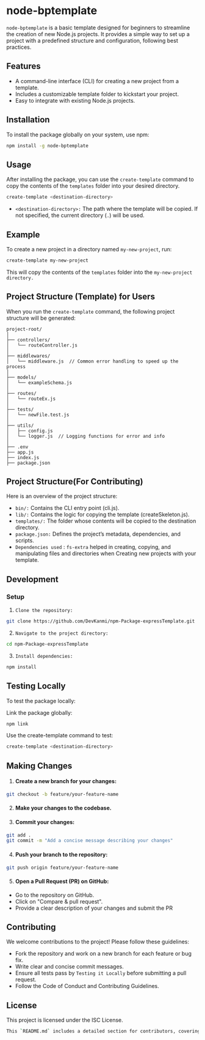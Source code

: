 # node-bptemplate

`node-bptemplate` is a basic template designed for beginners to streamline the creation of new Node.js projects. It provides a simple way to set up a project with a predefined structure and configuration, following best practices.

## Features

- A command-line interface (CLI) for creating a new project from a template.
- Includes a customizable template folder to kickstart your project.
- Easy to integrate with existing Node.js projects.

## Installation

To install the package globally on your system, use npm:

```bash
npm install -g node-bptemplate
```
## Usage
After installing the package, you can use the `create-template` command to copy the contents of the `templates` folder into your desired directory.

```bash
create-template <destination-directory>
```
- `<destination-directory>:` The path where the template will be copied. If not specified, the current directory (`.`) will be used.

## Example
To create a new project in a directory named `my-new-project`, run:

```bash
create-template my-new-project
```
This will copy the contents of the `templates` folder into the `my-new-project directory.`



## Project Structure (Template) for Users

When you run the `create-template` command, the following project structure will be generated:
``` arduino
project-root/
│
├── controllers/
│   └── routeController.js
│
├── middlewares/
│   └── middleware.js  // Common error handling to speed up the process
│
├── models/
│   └── exampleSchema.js
│
├── routes/
│   └── routeEx.js
│
├── tests/
│   └── newFile.test.js
│
├── utils/
│   ├── config.js
│   └── logger.js  // Logging functions for error and info
│
├── .env
├── app.js
├── index.js
├── package.json

```


## Project Structure(For Contributing)
Here is an overview of the project structure:

- `bin/:` Contains the CLI entry point (cli.js).
- `lib/:` Contains the logic for copying the template (createSkeleton.js).
- `templates/:` The folder whose contents will be copied to the destination 
 directory.
- `package.json:` Defines the project’s metadata, dependencies, and scripts.
- `Dependencies used` : `fs-extra` helped in creating, copying, and manipulating files and directories when Creating new projects with your template.

## Development
### Setup
1. `Clone the repository:`
```bash
git clone https://github.com/DevKanmi/npm-Package-expressTemplate.git
```
2. `Navigate to the project directory:`

```bash
cd npm-Package-expressTemplate
```
3. `Install dependencies:`
```bash
npm install
```
## Testing Locally
To test the package locally:

Link the package globally:

```bash
npm link
```
Use the create-template command to test:

```bash
create-template <destination-directory>
```
## Making Changes
1. #### Create a new branch for your changes:

```bash
git checkout -b feature/your-feature-name
```
2. #### Make your changes to the codebase.

3. #### Commit your changes:

```bash
git add .
git commit -m "Add a concise message describing your changes"
```

4. #### Push your branch to the repository:

```bash
git push origin feature/your-feature-name
```

5. #### Open a Pull Request (PR) on GitHub:

- Go to the repository on GitHub.
- Click on "Compare & pull request".
- Provide a clear description of your changes and submit the PR

## Contributing
We welcome contributions to the project! Please follow these guidelines:

- Fork the repository and work on a new branch for each feature or bug fix.
- Write clear and concise commit messages.
- Ensure all tests pass by `Testing it Locally` before submitting a pull request.
- Follow the Code of Conduct and Contributing Guidelines.

## License
This project is licensed under the ISC License.

``` bash
This `README.md` includes a detailed section for contributors, covering how to set up the development environment, make changes, and submit pull requests. Let me know if you need any additional details!
```

